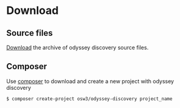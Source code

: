 # Download

## Source files

<a href="https://github.com/OSW3/odyssey-discovery/archive/master.zip">Download</a> the archive of <span class="brand"><span class="brand-name">odyssey</span> <span class="brand-version">discovery</span></span> source files.

## Composer

Use <a href="https://getcomposer.org/" target="_blank">composer</a> to download and create a new project with <span class="brand"><span class="brand-name">odyssey</span> <span class="brand-version">discovery</span></span>

```terminal
$ composer create-project osw3/odyssey-discovery project_name
```